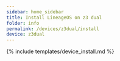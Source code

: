 ```yaml
---
sidebar: home_sidebar
title: Install LineageOS on z3 dual
folder: info
permalink: /devices/z3dual/install
device: z3dual
---
```

{% include templates/device_install.md %}
